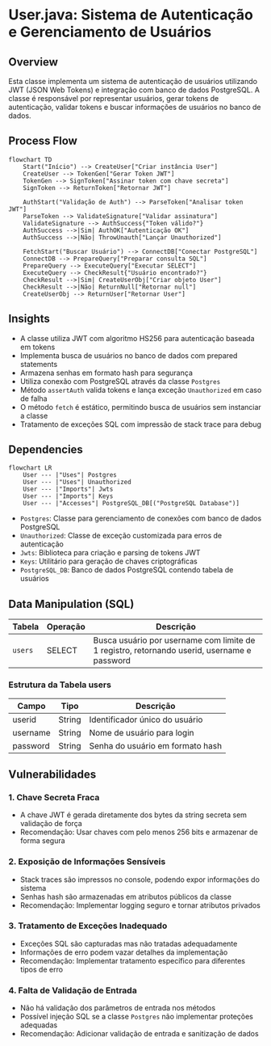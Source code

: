 # User.java: Sistema de Autenticação e Gerenciamento de Usuários

## Overview

Esta classe implementa um sistema de autenticação de usuários utilizando JWT (JSON Web Tokens) e integração com banco de dados PostgreSQL. A classe é responsável por representar usuários, gerar tokens de autenticação, validar tokens e buscar informações de usuários no banco de dados.

## Process Flow

```mermaid
flowchart TD
    Start("Início") --> CreateUser["Criar instância User"]
    CreateUser --> TokenGen["Gerar Token JWT"]
    TokenGen --> SignToken["Assinar token com chave secreta"]
    SignToken --> ReturnToken["Retornar JWT"]
    
    AuthStart("Validação de Auth") --> ParseToken["Analisar token JWT"]
    ParseToken --> ValidateSignature["Validar assinatura"]
    ValidateSignature --> AuthSuccess{"Token válido?"}
    AuthSuccess -->|Sim| AuthOK["Autenticação OK"]
    AuthSuccess -->|Não| ThrowUnauth["Lançar Unauthorized"]
    
    FetchStart("Buscar Usuário") --> ConnectDB["Conectar PostgreSQL"]
    ConnectDB --> PrepareQuery["Preparar consulta SQL"]
    PrepareQuery --> ExecuteQuery["Executar SELECT"]
    ExecuteQuery --> CheckResult{"Usuário encontrado?"}
    CheckResult -->|Sim| CreateUserObj["Criar objeto User"]
    CheckResult -->|Não| ReturnNull["Retornar null"]
    CreateUserObj --> ReturnUser["Retornar User"]
```

## Insights

- A classe utiliza JWT com algoritmo HS256 para autenticação baseada em tokens
- Implementa busca de usuários no banco de dados com prepared statements
- Armazena senhas em formato hash para segurança
- Utiliza conexão com PostgreSQL através da classe `Postgres`
- Método `assertAuth` valida tokens e lança exceção `Unauthorized` em caso de falha
- O método `fetch` é estático, permitindo busca de usuários sem instanciar a classe
- Tratamento de exceções SQL com impressão de stack trace para debug

## Dependencies

```mermaid
flowchart LR
    User --- |"Uses"| Postgres
    User --- |"Uses"| Unauthorized
    User --- |"Imports"| Jwts
    User --- |"Imports"| Keys
    User --- |"Accesses"| PostgreSQL_DB[("PostgreSQL Database")]
```

- `Postgres`: Classe para gerenciamento de conexões com banco de dados PostgreSQL
- `Unauthorized`: Classe de exceção customizada para erros de autenticação
- `Jwts`: Biblioteca para criação e parsing de tokens JWT
- `Keys`: Utilitário para geração de chaves criptográficas
- `PostgreSQL_DB`: Banco de dados PostgreSQL contendo tabela de usuários

## Data Manipulation (SQL)

| Tabela | Operação | Descrição |
|--------|----------|-----------|
| `users` | SELECT | Busca usuário por username com limite de 1 registro, retornando userid, username e password |

### Estrutura da Tabela users

| Campo | Tipo | Descrição |
|-------|------|-----------|
| userid | String | Identificador único do usuário |
| username | String | Nome de usuário para login |
| password | String | Senha do usuário em formato hash |

## Vulnerabilidades

### 1. Chave Secreta Fraca
- A chave JWT é gerada diretamente dos bytes da string secreta sem validação de força
- Recomendação: Usar chaves com pelo menos 256 bits e armazenar de forma segura

### 2. Exposição de Informações Sensíveis
- Stack traces são impressos no console, podendo expor informações do sistema
- Senhas hash são armazenadas em atributos públicos da classe
- Recomendação: Implementar logging seguro e tornar atributos privados

### 3. Tratamento de Exceções Inadequado
- Exceções SQL são capturadas mas não tratadas adequadamente
- Informações de erro podem vazar detalhes da implementação
- Recomendação: Implementar tratamento específico para diferentes tipos de erro

### 4. Falta de Validação de Entrada
- Não há validação dos parâmetros de entrada nos métodos
- Possível injeção SQL se a classe `Postgres` não implementar proteções adequadas
- Recomendação: Adicionar validação de entrada e sanitização de dados
